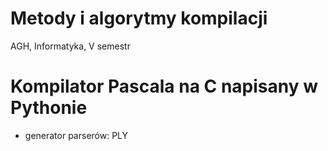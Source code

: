 # Metody i algorytmy kompilacji
AGH, Informatyka, V semestr


# Kompilator Pascala na C napisany w Pythonie

* generator parserów: PLY
